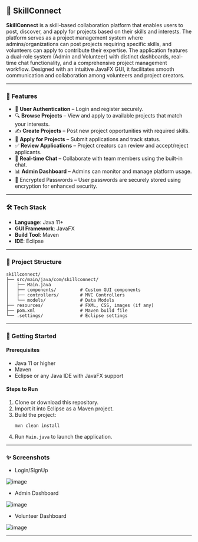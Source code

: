 ## 💼 SkillConnect

**SkillConnect** is a skill-based collaboration platform that enables users to post, discover, and apply for projects based on their skills and interests. The platform serves as a project management system where admins/organizations can post projects requiring specific skills, and volunteers can apply to contribute their expertise. The application features a dual-role system (Admin and Volunteer) with distinct dashboards, real-time chat functionality, and a comprehensive project management workflow.  Designed with an intuitive JavaFX GUI, it facilitates smooth communication and collaboration among volunteers and project creators.

---

### 📌 Features

- 👤 **User Authentication** – Login and register securely.
- 🔍 **Browse Projects** – View and apply to available projects that match your interests.
- ✍️ **Create Projects** – Post new project opportunities with required skills.
- 📩 **Apply for Projects** – Submit applications and track status.
- ✅ **Review Applications** – Project creators can review and accept/reject applicants.
- 💬 **Real-time Chat** – Collaborate with team members using the built-in chat.
- 📊 **Admin Dashboard** – Admins can monitor and manage platform usage.
- 🔐 Encrypted Passwords – User passwords are securely stored using encryption for enhanced security.

---

### 🛠️ Tech Stack

- **Language**: Java 11+
- **GUI Framework**: JavaFX
- **Build Tool**: Maven
- **IDE**: Eclipse

---

### 📂 Project Structure

```
skillconnect/
├── src/main/java/com/skillconnect/
│   ├── Main.java
│   ├── components/         # Custom GUI components
│   ├── controllers/        # MVC Controllers
│   └── models/             # Data Models
├── resources/              # FXML, CSS, images (if any)
├── pom.xml                 # Maven build file
└── .settings/              # Eclipse settings
```

---

### 🚀 Getting Started

#### Prerequisites

- Java 11 or higher
- Maven
- Eclipse or any Java IDE with JavaFX support

#### Steps to Run

1. Clone or download this repository.
2. Import it into Eclipse as a Maven project.
3. Build the project:
   ```
   mvn clean install
   ```
4. Run `Main.java` to launch the application.

---

### ✨ Screenshots

- Login/SignUp
  
![image](https://github.com/user-attachments/assets/5dad3a06-d3f1-4f09-b140-b53d27e9e54a)

- Admin Dashboard
  
![image](https://github.com/user-attachments/assets/dc72359a-591e-4005-bc4c-6e5f7e2fb2b0)

- Volunteer Dashboard
  
![image](https://github.com/user-attachments/assets/922d01c5-9de3-44fd-873a-0489197b71ee)

---
